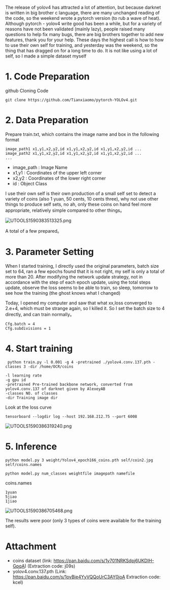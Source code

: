 The release of yolov4 has attracted a lot of attention, but because darknet is written in big brother c language, there are many unchanged reading of the code, so the weekend wrote a pytorch version (to rub a wave of heat). Although pytorch - yolov4 write good has been a while, but for a variety of reasons have not been validated (mainly lazy), people raised many questions to help fix many bugs, there are big brothers together to add new features, thank you for your help. These days the highest call is how to how to use their own self for training, and yesterday was the weekend, so the thing that has dragged on for a long time to do. It is not like using a lot of self, so I made a simple dataset myself


# 1. Code Preparation

github Cloning Code
```
git clone https://github.com/Tianxiaomo/pytorch-YOLOv4.git
```
# 2. Data Preparation

Prepare train.txt, which contains the image name and box in the following format

```
image_path1 x1,y1,x2,y2,id x1,y1,x2,y2,id x1,y1,x2,y2,id ...
image_path2 x1,y1,x2,y2,id x1,y1,x2,y2,id x1,y1,x2,y2,id ...
...
```
- image_path : Image Name
- x1,y1 : Coordinates of the upper left corner
- x2,y2 : Coordinates of the lower right corner
- id : Object Class

I use their own self is their own production of a small self set to detect a variety of coins (also 1 yuan, 50 cents, 10 cents three), why not use other things to produce self sets, no ah, only these coins on hand feel more appropriate, relatively simple compared to other things。

![UTOOLS1590383513325.png](https://user-gold-cdn.xitu.io/2020/5/25/1724a3e953909b1b?w=1649&h=791&f=png&s=1290382)

A total of a few prepared。

# 3. Parameter Setting

When I started training, I directly used the original parameters, batch size set to 64, ran a few epochs found that it is not right, my self is only a total of more than 20. After modifying the network update strategy, not in accordance with the step of each epoch update, using the total steps update, observe the loss seems to be able to train, so sleep, tomorrow to see how the training (the ghost knows what I changed)

Today, I opened my computer and saw that what xx,loss converged to 2.e+4, which must be strange again, so I killed it. So I set the batch size to 4 directly, and can train normally。

```
Cfg.batch = 4
Cfg.subdivisions = 1
```

# 4. Start training

```
 python train.py -l 0.001 -g 4 -pretrained ./yolov4.conv.137.pth -classes 3 -dir /home/OCR/coins

-l learning rate
-g gpu id
-pretrained Pre-trained backbone network, converted from yolov4.conv.137 of darknet given by AlexeyAB
-classes NO. of classes
-dir Training image dir
```


Look at the loss curve
```
tensorboard --logdir log --host 192.168.212.75 --port 6008
```
![UTOOLS1590386319240.png](https://user-gold-cdn.xitu.io/2020/5/25/1724a696148d13f3?w=1357&h=795&f=png&s=151465)

# 5. Inference

```
python model.py 3 weight/Yolov4_epoch166_coins.pth self/coin2.jpg self/coins.names

python model.py num_classes weightfile imagepath namefile
```
coins.names
```
1yuan
5jiao
1jiao

```

![UTOOLS1590386705468.png](https://user-gold-cdn.xitu.io/2020/5/25/1724a6f46e826bb8?w=774&h=1377&f=png&s=1191048)

The results were poor (only 3 types of coins were available for the training self).

# Attachment

- coins dataset (link: https://pan.baidu.com/s/1y701NRKSdpj6UKDIH-GpqA) 
(Extraction code: j09s)
- yolov4.conv.137.pth (Link: https://pan.baidu.com/s/1ovBie4YyVQQoUrC3AY0joA Extraction code: kcel)
